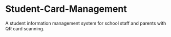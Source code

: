 # Student-Card-Management
A student information management system for school staff and parents with QR card scanning.
